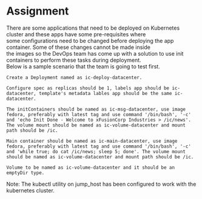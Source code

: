 # Assignment
There are some applications that need to be deployed on Kubernetes cluster and these apps have some pre-requisites where  
some configurations need to be changed before deploying the app container. Some of these changes cannot be made inside  
the images so the DevOps team has come up with a solution to use init containers to perform these tasks during deployment.  
Below is a sample scenario that the team is going to test first.

    Create a Deployment named as ic-deploy-datacenter.

    Configure spec as replicas should be 1, labels app should be ic-datacenter, template's metadata lables app should be the same ic-datacenter.

    The initContainers should be named as ic-msg-datacenter, use image fedora, preferably with latest tag and use command '/bin/bash', '-c' and 'echo Init Done - Welcome to xFusionCorp Industries > /ic/news'. The volume mount should be named as ic-volume-datacenter and mount path should be /ic.

    Main container should be named as ic-main-datacenter, use image fedora, preferably with latest tag and use command '/bin/bash', '-c' and 'while true; do cat /ic/news; sleep 5; done'. The volume mount should be named as ic-volume-datacenter and mount path should be /ic.

    Volume to be named as ic-volume-datacenter and it should be an emptyDir type.

Note: The kubectl utility on jump_host has been configured to work with the kubernetes cluster.
